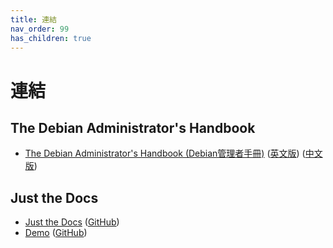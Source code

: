 ```yaml
---
title: 連結
nav_order: 99
has_children: true
---
```


# 連結


## The Debian Administrator's Handbook

* [The Debian Administrator's Handbook (Debian管理者手冊)](https://debian-handbook.info/) ([英文版](https://debian-handbook.info/browse/stable/)) ([中文版](https://debian-handbook.info/browse/zh-TW/stable/))


## Just the Docs

* [Just the Docs](https://pmarsceill.github.io/just-the-docs/) ([GitHub](https://github.com/pmarsceill/just-the-docs))
* [Demo](https://pmarsceill.github.io/jtd-remote/) ([GitHub](https://github.com/pmarsceill/jtd-remote))
